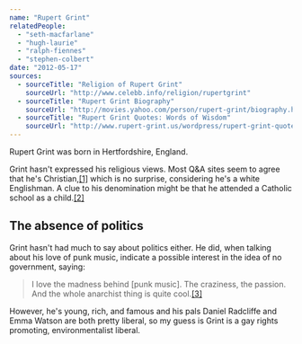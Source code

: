 ```yaml
---
name: "Rupert Grint"
relatedPeople:
  - "seth-macfarlane"
  - "hugh-laurie"
  - "ralph-fiennes"
  - "stephen-colbert"
date: "2012-05-17"
sources:
  - sourceTitle: "Religion of Rupert Grint"
    sourceUrl: "http://www.celebb.info/religion/rupertgrint"
  - sourceTitle: "Rupert Grint Biography"
    sourceUrl: "http://movies.yahoo.com/person/rupert-grint/biography.html"
  - sourceTitle: "Rupert Grint Quotes: Words of Wisdom"
    sourceUrl: "http://www.rupert-grint.us/wordpress/rupert-grint-quotes-words-of-wisdom/"
---
```


Rupert Grint was born in Hertfordshire, England.

Grint hasn't expressed his religious views. Most Q&A sites seem to agree that he's Christian,<a class="source-citation" href="#http://www.celebb.info/religion/rupertgrint" title="Religion of Rupert Grint">[1]</a> which is no surprise, considering he's a white Englishman. A clue to his denomination might be that he attended a Catholic school as a child.<a class="source-citation" href="#http://movies.yahoo.com/person/rupert-grint/biography.html" title="Rupert Grint Biography">[2]</a>

## The absence of politics

Grint hasn't had much to say about politics either. He did, when talking about his love of punk music, indicate a possible interest in the idea of no government, saying:

>I love the madness behind [punk music]. The craziness, the passion. And the whole anarchist thing is quite cool.<a class="source-citation" href="#http://www.rupert-grint.us/wordpress/rupert-grint-quotes-words-of-wisdom/" title="Rupert Grint Quotes: Words of Wisdom">[3]</a>

However, he's young, rich, and famous and his pals Daniel Radcliffe and Emma Watson are both pretty liberal, so my guess is Grint is a gay rights promoting, environmentalist liberal.